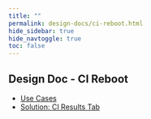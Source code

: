 ```yaml
---
title: ""
permalink: design-docs/ci-reboot.html
hide_sidebar: true
hide_navtoggle: true
toc: false
---
```


## Design Doc - CI Reboot

* [Use Cases](/design-docs/ci-reboot-use-cases.html)
* [Solution: CI Results Tab](/design-docs/ci-reboot-solution-ci-results-tab.html)
